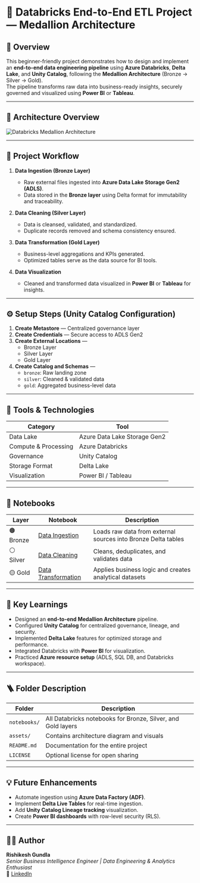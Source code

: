 # 🧠 Databricks End-to-End ETL Project — Medallion Architecture

## 🚀 Overview
This beginner-friendly project demonstrates how to design and implement an **end-to-end data engineering pipeline** using **Azure Databricks**, **Delta Lake**, and **Unity Catalog**, following the **Medallion Architecture** (Bronze → Silver → Gold).  
The pipeline transforms raw data into business-ready insights, securely governed and visualized using **Power BI** or **Tableau**.

---

## 🧩 Architecture Overview
![Databricks Medallion Architecture](assets/Databricks_Diagram.png)

---

## 📂 Project Workflow

1. **Data Ingestion (Bronze Layer)**  
   - Raw external files ingested into **Azure Data Lake Storage Gen2 (ADLS)**.  
   - Data stored in the **Bronze layer** using Delta format for immutability and traceability.  

2. **Data Cleaning (Silver Layer)**  
   - Data is cleansed, validated, and standardized.  
   - Duplicate records removed and schema consistency ensured.  

3. **Data Transformation (Gold Layer)**  
   - Business-level aggregations and KPIs generated.  
   - Optimized tables serve as the data source for BI tools.  

4. **Data Visualization**  
   - Cleaned and transformed data visualized in **Power BI** or **Tableau** for insights.  

---

## ⚙️ Setup Steps (Unity Catalog Configuration)

1. **Create Metastore** — Centralized governance layer  
2. **Create Credentials** — Secure access to ADLS Gen2  
3. **Create External Locations** —  
   - Bronze Layer  
   - Silver Layer  
   - Gold Layer  
4. **Create Catalog and Schemas** —  
   - `bronze`: Raw landing zone  
   - `silver`: Cleaned & validated data  
   - `gold`: Aggregated business-level data  

---

## 🧰 Tools & Technologies

| Category | Tool |
|-----------|------|
| Data Lake | Azure Data Lake Storage Gen2 |
| Compute & Processing | Azure Databricks |
| Governance | Unity Catalog |
| Storage Format | Delta Lake |
| Visualization | Power BI / Tableau |

---

## 📒 Notebooks

| Layer | Notebook | Description |
|-------|-----------|-------------|
| 🟤 Bronze | [Data Ingestion](notebooks/1.%20Data%20Ingestion%20in%20Bronze%20Layer.ipynb) | Loads raw data from external sources into Bronze Delta tables |
| ⚪ Silver | [Data Cleaning](notebooks/2.%20Data%20Cleaning%20in%20Silver%20Layer.ipynb) | Cleans, deduplicates, and validates data |
| 🟡 Gold | [Data Transformation](notebooks/3.%20Data%20Transformation%20in%20Gold%20Layer.ipynb) | Applies business logic and creates analytical datasets |

---

## 🧭 Key Learnings

- Designed an **end-to-end Medallion Architecture** pipeline.  
- Configured **Unity Catalog** for centralized governance, lineage, and security.  
- Implemented **Delta Lake** features for optimized storage and performance.  
- Integrated Databricks with **Power BI** for visualization.  
- Practiced **Azure resource setup** (ADLS, SQL DB, and Databricks workspace).  

---

## 🪜 Folder Description

| Folder | Description |
|---------|-------------|
| `notebooks/` | All Databricks notebooks for Bronze, Silver, and Gold layers |
| `assets/` | Contains architecture diagram and visuals |
| `README.md` | Documentation for the entire project |
| `LICENSE` | Optional license for open sharing |

---

## 💡 Future Enhancements

- Automate ingestion using **Azure Data Factory (ADF)**.  
- Implement **Delta Live Tables** for real-time ingestion.  
- Add **Unity Catalog Lineage tracking** visualization.  
- Create **Power BI dashboards** with row-level security (RLS).  

---

## 👨‍💻 Author
**Rishikesh Gundla**  
_Senior Business Intelligence Engineer | Data Engineering & Analytics Enthusiast_  
🔗 [LinkedIn](https://www.linkedin.com/in/rishikeshgundla)
